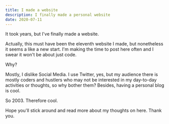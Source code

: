 ```yaml
---
title: I made a website
description: I finally made a personal website
date: 2020-07-11
---
```


It took years, but I've finally made a website. 


Actually, this must have been the eleventh website I made, but nonetheless it seems a like a new start.  I'm making the time to post here often and I swear it won't be about just code.


Why?

Mostly, I dislike Social Media. I use Twitter, yes, but my audience there is mostly coders and hustlers who may not be interested in my day-to-day activities or thoughts, so why bother them? Besides, having a personal blog is cool. 

So 2003. Therefore cool.

Hope you'll stick around and read more about my thoughts on here. Thank you.
